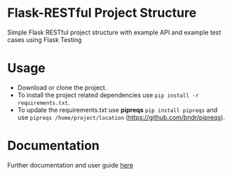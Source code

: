 # Flask-RESTful Project Structure
Simple Flask RESTful project structure with example API and example test cases using Flask Testing

# Usage
- Download or clone the project.
- To install the project related dependencies use `pip install -r requirements.txt`. 
- To update the requirements.txt use **pipreqs** `pip install pipreqs` and use `pipreqs /home/project/location` 
(https://github.com/bndr/pipreqs).

# Documentation
Further documentation and user guide [here](https://flask-restful.readthedocs.io/)

